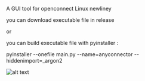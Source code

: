 A GUI tool for openconnect Linux
newliney

you can download executable file in release  

or 

you can build executable file with pyinstaller :

pyinstaller --onefile main.py  --name=anyconnector --hiddenimport=_argon2


![alt text](http://i65.tinypic.com/idc39t.png)


